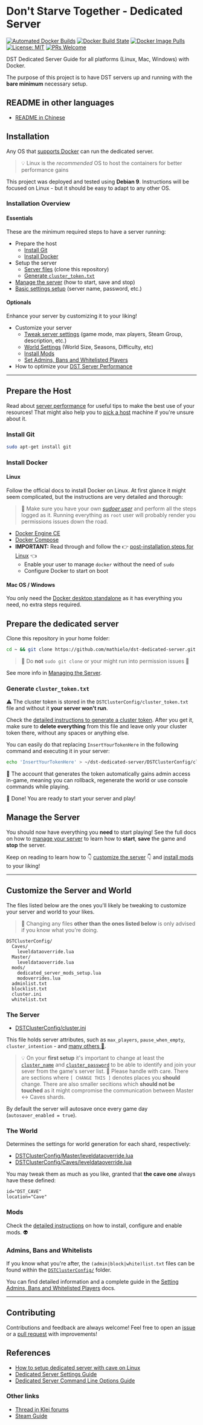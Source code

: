# Don't Starve Together - Dedicated Server

[![Automated Docker Builds](https://img.shields.io/docker/automated/mathielo/dst-dedicated-server.svg)](https://cloud.docker.com/repository/docker/mathielo/dst-dedicated-server)
[![Docker Build State](https://img.shields.io/docker/build/mathielo/dst-dedicated-server.svg)](https://cloud.docker.com/repository/docker/mathielo/dst-dedicated-server)
[![Docker Image Pulls](https://img.shields.io/docker/pulls/mathielo/dst-dedicated-server.svg)](https://cloud.docker.com/repository/docker/mathielo/dst-dedicated-server)
[![License: MIT]( https://img.shields.io/github/license/mathielo/dst-dedicated-server.svg)](https://github.com/mathielo/dst-dedicated-server/blob/master/LICENSE.md)
[![PRs Welcome](https://img.shields.io/badge/PRs-welcome-brightgreen.svg?style=flat-round)](http://makeapullrequest.com)

DST Dedicated Server Guide for all platforms (Linux, Mac, Windows) with Docker.

The purpose of this project is to have DST servers up and running with the **bare minimum** necessary setup.

## README in other languages

* [README in Chinese](README.zh_CN.md)

## Installation

Any OS that [supports Docker](https://docs.docker.com/engine/installation/#supported-platforms) can run the dedicated server.

> :bulb: Linux is the _recommended_ OS to host the containers for better performance gains

This project was deployed and tested using **Debian 9**. Instructions will be focused on Linux - but it should be easy to adapt to any other OS.

### Installation Overview

#### Essentials

These are the minimum required steps to have a server running:

* Prepare the host
  * [Install Git](#prepare-the-host)
  * [Install Docker](#install-docker)
* Setup the server
  * [Server files](#prepare-the-dedicated-server) (clone this repository)
  * [Generate `cluster_token.txt`](#generate-cluster_tokentxt)
* [Manage the server](docs/ManagingTheServer.md) (how to start, save and stop)
* [Basic settings setup](#the-server) (server name, password, etc.)

#### Optionals

Enhance your server by customizing it to your liking!

* Customize your server
  * [Tweak server settings](#the-server) (game mode, max players, Steam Group, description, etc.)
  * [World Settings](#the-world) (World Size, Seasons, Difficulty, etc)
  * [Install Mods](DSTClusterConfig/mods)
  * [Set Admins, Bans and Whitelisted Players](docs/AdminBanWhitelist.md)
* How to optimize your [DST Server Performance](docs/ServerPerformance.md)

---

## Prepare the Host

Read about [server performance](./docs/ServerPerformance.md) for useful tips to make the best use of your resources! That might also help you to [pick a host](./ServerPerformance.md#picking-a-host) machine if you're unsure about it.

### Install Git

```sh
sudo apt-get install git
```

### Install Docker

#### Linux

Follow the official docs to install Docker on Linux. At first glance it might seem complicated, but the instructions are very detailed and thorough:

> :cop: Make sure you have your own [_sudoer user_](https://www.digitalocean.com/community/tutorials/how-to-create-a-sudo-user-on-ubuntu-quickstart) and perform all the steps logged as it. Running everything as `root` user will probably render you permissions issues down the road.

* [Docker Engine CE](https://docs.docker.com/engine/installation/linux/docker-ce/debian/#set-up-the-repository)
* [Docker Compose](https://docs.docker.com/compose/install/#install-compose)
* **IMPORTANT:** Read through and follow the :point_right: [post-installation steps for Linux](https://docs.docker.com/engine/installation/linux/linux-postinstall/) :point_left:
  * Enable your user to manage `docker` without the need of `sudo`
  * Configure Docker to start on boot

#### Mac OS / Windows

You only need the [Docker desktop standalone](https://docs.docker.com/engine/installation/#desktop) as it has everything you need, no extra steps required.

## Prepare the dedicated server

Clone this repository in your home folder:

```sh
cd ~ && git clone https://github.com/mathielo/dst-dedicated-server.git
```

> :cop: Do **not** `sudo git clone` or your might run into permission issues :angel:

See more info in [Managing the Server](./docs/ManagingTheServer.md).

### Generate `cluster_token.txt`

:warning: The cluster token is stored in the `DSTClusterConfig/cluster_token.txt` file and without it **your server won't run**.

Check the [detailed instructions to generate a cluster token](./docs/ClusterToken.md). After you get it, make sure to **delete everything** from this file and leave only your cluster token there, without any spaces or anything else.

You can easily do that replacing `InsertYourTokenHere` in the following command and executing it in your server:

```sh
echo 'InsertYourTokenHere' > ~/dst-dedicated-server/DSTClusterConfig/cluster_token.txt
```

:closed_lock_with_key: The account that generates the token automatically gains admin access in-game, meaning you can rollback, regenerate the world or use console commands while playing.

:rainbow: Done! You are ready to start your server and play!

## Manage the Server

You should now have everything you **need** to start playing! See the full docs on how to [manage your server](./docs/ManagingTheServer.md) to learn how to **start**, **save** the game and **stop** the server.

Keep on reading to learn how to :point_down: [customize the server](#customize-the-server-and-world) :point_down: and [install mods](#mods) to your liking!

---

## Customize the Server and World

The files listed below are the ones you'll likely be tweaking to customize your server and world to your likes.

> :rotating_light: Changing any files **other than the ones listed below** is only advised if you know what you're doing.

```text
DSTClusterConfig/
  Caves/
    leveldataoverride.lua
  Master/
    leveldataoverride.lua
  mods/
    dedicated_server_mods_setup.lua
    modoverrides.lua
  adminlist.txt
  blocklist.txt
  cluster.ini
  whitelist.txt
```

### The Server

* [DSTClusterConfig/cluster.ini](./DSTClusterConfig/cluster.ini)

This file holds server attributes, such as `max_players`, `pause_when_empty`, `cluster_intention` - and [many others :link:](https://forums.kleientertainment.com/topic/64552-dedicated-server-settings-guide/).

> :bulb: On your **first setup** it's important to change at least the [`cluster_name`](./DSTClusterConfig/cluster.ini#L27) and [`cluster_password`](./DSTClusterConfig/cluster.ini#L29) to be able to identify and join your sever from the game's server list.
> :cop: Please handle with care. There are sections where `[ CHANGE THIS ]` denotes places you **should** change. There are also smaller secitions which **should not be touched** as it might compromise the communication between Master <-> Caves shards.

By default the server will autosave once every game day (`autosaver_enabled = true`).

### The World

Determines the settings for world generation for each shard, respectively:

* [DSTClusterConfig/Master/leveldataoverride.lua](./DSTClusterConfig/Master/leveldataoverride.lua)
* [DSTClusterConfig/Caves/leveldataoverride.lua](./DSTClusterConfig/Caves/leveldataoverride.lua)

You may tweak them as much as you like, granted that **the cave one** always have these defined:

```text
id="DST_CAVE"
location="Cave"
```

### Mods

Check the [detailed instructions](./DSTClusterConfig/mods) on how to install, configure and enable mods. :alien:

### Admins, Bans and Whitelists

If you know what you're after, the `(admin|block|white)list.txt` files can be found within the [`DSTClusterConfig/`](./DSTClusterConfig) folder.

You can find detailed information and a complete guide in the [Setting Admins, Bans and Whitelisted Players](./docs/AdminBanWhitelist.md) docs.

---

## Contributing

Contributions and feedback are always welcome! Feel free to open an [issue](/../../issues) or a [pull request](/../../pulls) with improvements!

## References

* [How to setup dedicated server with cave on Linux](http://steamcommunity.com/sharedfiles/filedetails/?id=590565473)
* [Dedicated Server Settings Guide](https://forums.kleientertainment.com/topic/64552-dedicated-server-settings-guide/)
* [Dedicated Server Command Line Options Guide](https://forums.kleientertainment.com/topic/64743-dedicated-server-command-line-options-guide/)

### Other links

* [Thread in Klei forums](https://forums.kleientertainment.com/topic/84574-dedicated-server-setup-guide-on-any-platform-windowsmaclinux-with-docker/)
* [Steam Guide](http://steamcommunity.com/sharedfiles/filedetails/?id=1206742951)
